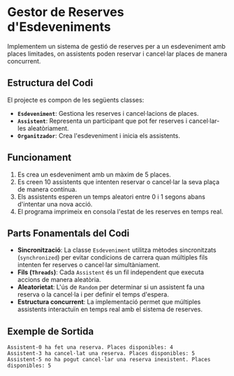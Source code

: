 # Gestor de Reserves d'Esdeveniments

Implementem un sistema de gestió de reserves per a un esdeveniment amb places limitades, on assistents poden reservar i cancel·lar places de manera concurrent.

## Estructura del Codi

El projecte es compon de les següents classes:

- **`Esdeveniment`**: Gestiona les reserves i cancel·lacions de places.
- **`Assistent`**: Representa un participant que pot fer reserves i cancel·lar-les aleatòriament.
- **`Organitzador`**: Crea l'esdeveniment i inicia els assistents.

## Funcionament

1. Es crea un esdeveniment amb un màxim de 5 places.
2. Es creen 10 assistents que intenten reservar o cancel·lar la seva plaça de manera contínua.
3. Els assistents esperen un temps aleatori entre 0 i 1 segons abans d'intentar una nova acció.
4. El programa imprimeix en consola l'estat de les reserves en temps real.

## Parts Fonamentals del Codi

- **Sincronització**: La classe `Esdeveniment` utilitza mètodes sincronitzats (`synchronized`) per evitar condicions de carrera quan múltiples fils intenten fer reserves o cancel·lar simultàniament.
- **Fils (`Threads`)**: Cada `Assistent` és un fil independent que executa accions de manera aleatòria.
- **Aleatorietat**: L'ús de `Random` per determinar si un assistent fa una reserva o la cancel·la i per definir el temps d'espera.
- **Estructura concurrent**: La implementació permet que múltiples assistents interactuïn en temps real amb el sistema de reserves.

## Exemple de Sortida

```
Assistent-0 ha fet una reserva. Places disponibles: 4
Assistent-3 ha cancel·lat una reserva. Places disponibles: 5
Assistent-5 no ha pogut cancel·lar una reserva inexistent. Places disponibles: 5
```